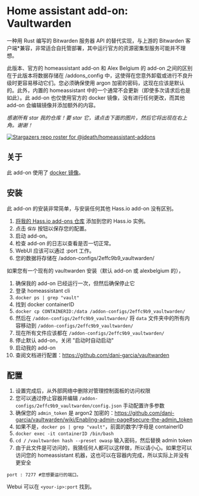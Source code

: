 # Home assistant add-on: Vaultwarden

一种用 Rust 编写的 Bitwarden 服务器 API 的替代实现，与上游的 Bitwarden 客户端*兼容，非常适合自托管部署，其中运行官方的资源密集型服务可能并不理想。

此版本、官方的 homeassistant add-on 和 Alex Belgium 的 add-on 之间的区别在于此版本将数据存储在 /addons_config 中，这使得在您意外卸载或进行不良升级时更容易移动它们。您必须确保使用 argon 加密的密码，这现在应该是默认的。此外，内置的 homeassistant 中的一个通常不会更新（即使多次请求后也是如此）。此 add-on 也仅使用官方的 docker 镜像，没有进行任何更改，而其他 add-on 会编辑镜像并添加额外的内容。

_感谢所有 star 我的仓库！要 star 它，请点击下面的图片，然后它将出现在右上角。谢谢！_

[![Stargazers repo roster for @jdeath/homeassistant-addons](https://reporoster.com/stars/jdeath/homeassistant-addons)](https://github.com/jdeath/homeassistant-addons/stargazers)

## 关于

此 add-on 使用了 [docker 镜像](https://github.com/dani-garcia/vaultwarden)。

## 安装

此 add-on 的安装非常简单，与安装任何其他 Hass.io add-on 没有区别。

1. [将我的 Hass.io add-ons 仓库][repository] 添加到您的 Hass.io 实例。
1. 点击 `保存` 按钮以保存您的配置。
1. 启动 add-on。
1. 检查 add-on 的日志以查看是否一切正常。
1. WebUI 应该可以通过 <your-ip>:port 工作。
1. 您的数据将存储在 /addon-configs/2effc9b9_vaultwarden/

如果您有一个现有的 vaultwarden 安装（默认 add-on 或 alexbelgium 的），
1. 确保我的 add-on 已经运行一次，但然后确保停止它
1. 登录 homeassistant cli
1. `docker ps | grep "vault"`
1. 找到 docker containerID
1. `docker cp CONTAINERID:/data /addon-configs/2effc9b9_vaultwarden/`
1. 然后在 `/addon-configs/2effc9b9_vaultwarden/` 将 `data` 文件夹中的所有内容移动到 `/addon-configs/2effc9b9_vaultwarden/`
1. 现在所有文件应该都在 `/addon-configs/2effc9b9_vaultwarden/`
1. 停止默认 add-on，关闭 "启动时自动启动"
1. 启动我的 add-on
1. 查阅文档进行配置：https://github.com/dani-garcia/vaultwarden


## 配置
1. 设置完成后，从外部网络中删除对管理控制面板的访问权限
1. 您可以通过停止容器并编辑 `/addon-configs/2effc9b9_vaultwarden/config.json` 手动配置许多参数
1. 确保您的 `admin_token` 是 argon2 加密的：https://github.com/dani-garcia/vaultwarden/wiki/Enabling-admin-page#secure-the-admin_token
1. 如果不是，`docker ps | grep "vault"`，前面的数字/字母是 containerID
2. `docker exec -it containerID /bin/bash`
3. `cd /` `/vaultwarden hash --preset owasp` 输入密码，然后替换 admin token
4. 由于此文件是可访问的，我猜任何人都可以这样做，所以请小心。如果您可以访问您的 homeassistant 机器，这也可以在容器内完成，所以实际上并没有更安全


```
port : 7277 #您想要运行的端口。
```

Webui 可以在 `<your-ip>:port` 找到。

[repository]: https://github.com/jdeath/homeassistant-addons